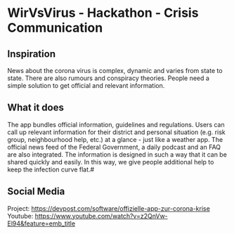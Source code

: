 # WirVsVirus - Hackathon - Crisis Communication

## Inspiration

News about the corona virus is complex, dynamic and varies from state to state. There are also rumours and conspiracy theories. People need a simple solution to get official and relevant information.


## What it does

The app bundles official information, guidelines and regulations. Users can call up relevant information for their district and personal situation (e.g. risk group, neighbourhood help, etc.) at a glance - just like a weather app. The official news feed of the Federal Government, a daily podcast and an FAQ are also integrated. The information is designed in such a way that it can be shared quickly and easily. In this way, we give people additional help to keep the infection curve flat.#


## Social Media

Project: https://devpost.com/software/offizielle-app-zur-corona-krise
Youtube: https://www.youtube.com/watch?v=z2QnVw-El94&feature=emb_title




